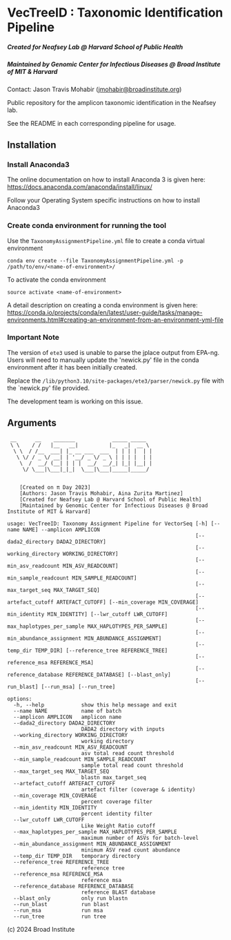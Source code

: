 # VecTreeID : Taxonomic Identification Pipeline 
##### Created for Neafsey Lab @ Harvard School of Public Health
##### Maintained by Genomic Center for Infectious Diseases @ Broad Institute of MIT & Harvard

Contact: Jason Travis Mohabir (jmohabir@broadinstitute.org)

Public repository for the amplicon taxonomic identification in the Neafsey lab.

See the README in each corresponding pipeline for usage.

## Installation

### Install Anaconda3

The online documentation on how to install Anaconda 3 is given here: https://docs.anaconda.com/anaconda/install/linux/  

Follow your Operating System specific instructions on how to install Anaconda3

### Create conda environment for running the tool

Use the ```TaxonomyAssignmentPipeline.yml``` file to create a conda virtual environment

```
conda env create --file TaxonomyAssignmentPipeline.yml -p /path/to/env/<name-of-environment>/
```
To activate the conda environment
```
source activate <name-of-environment>
```
A detail description on creating a conda environment is given here: https://conda.io/projects/conda/en/latest/user-guide/tasks/manage-environments.html#creating-an-environment-from-an-environment-yml-file

### Important Note 

The version of `ete3` used is unable to parse the jplace output from EPA-ng. Users will need to manually update the 'newick.py' file in the conda environment after it has been initially created. 

Replace the `/lib/python3.10/site-packages/ete3/parser/newick.py` file with the `newick.py' file provided. 

The development team is working on this issue. 

## Arguments

```
 __      __    _______            _____ _____  
 \ \    / /   |__   __|          |_   _|  __ \ 
  \ \  / /__  ___| |_ __ ___  ___  | | | |  | |
   \ \/ / _ \/ __| | '__/ _ \/ _ \ | | | |  | |
    \  /  __/ (__| | | |  __/  __/_| |_| |__| |
     \/ \___|\___|_|_|  \___|\___|_____|_____/ 
                                               
                                               
    [Created on π Day 2023]
    [Authors: Jason Travis Mohabir, Aina Zurita Martinez]
    [Created for Neafsey Lab @ Harvard School of Public Health]
    [Maintained by Genomic Center for Infectious Diseases @ Broad Institute of MIT & Harvard]
    
usage: VecTreeID: Taxonomy Assignment Pipeline for VectorSeq [-h] [--name NAME] --amplicon AMPLICON
                                                             [--dada2_directory DADA2_DIRECTORY]
                                                             [--working_directory WORKING_DIRECTORY]
                                                             [--min_asv_readcount MIN_ASV_READCOUNT]
                                                             [--min_sample_readcount MIN_SAMPLE_READCOUNT]
                                                             [--max_target_seq MAX_TARGET_SEQ]
                                                             [--artefact_cutoff ARTEFACT_CUTOFF] [--min_coverage MIN_COVERAGE]
                                                             [--min_identity MIN_IDENTITY] [--lwr_cutoff LWR_CUTOFF]
                                                             [--max_haplotypes_per_sample MAX_HAPLOTYPES_PER_SAMPLE]
                                                             [--min_abundance_assignment MIN_ABUNDANCE_ASSIGNMENT]
                                                             [--temp_dir TEMP_DIR] [--reference_tree REFERENCE_TREE]
                                                             [--reference_msa REFERENCE_MSA]
                                                             [--reference_database REFERENCE_DATABASE] [--blast_only]
                                                             [--run_blast] [--run_msa] [--run_tree]

options:
  -h, --help            show this help message and exit
  --name NAME           name of batch
  --amplicon AMPLICON   amplicon name
  --dada2_directory DADA2_DIRECTORY
                        DADA2 directory with inputs
  --working_directory WORKING_DIRECTORY
                        working directory
  --min_asv_readcount MIN_ASV_READCOUNT
                        asv total read count threshold
  --min_sample_readcount MIN_SAMPLE_READCOUNT
                        sample total read count threshold
  --max_target_seq MAX_TARGET_SEQ
                        blastn max_target_seq
  --artefact_cutoff ARTEFACT_CUTOFF
                        artefact filter (coverage & identity)
  --min_coverage MIN_COVERAGE
                        percent coverage filter
  --min_identity MIN_IDENTITY
                        percent identity filter
  --lwr_cutoff LWR_CUTOFF
                        Like Weight Ratio cutoff
  --max_haplotypes_per_sample MAX_HAPLOTYPES_PER_SAMPLE
                        maximum number of ASVs for batch-level
  --min_abundance_assignment MIN_ABUNDANCE_ASSIGNMENT
                        minimum ASV read count abundance
  --temp_dir TEMP_DIR   temporary directory
  --reference_tree REFERENCE_TREE
                        reference tree
  --reference_msa REFERENCE_MSA
                        reference msa
  --reference_database REFERENCE_DATABASE
                        reference BLAST database
  --blast_only          only run blastn
  --run_blast           run blast
  --run_msa             run msa
  --run_tree            run tree
```

(c) 2024 Broad Institute 
